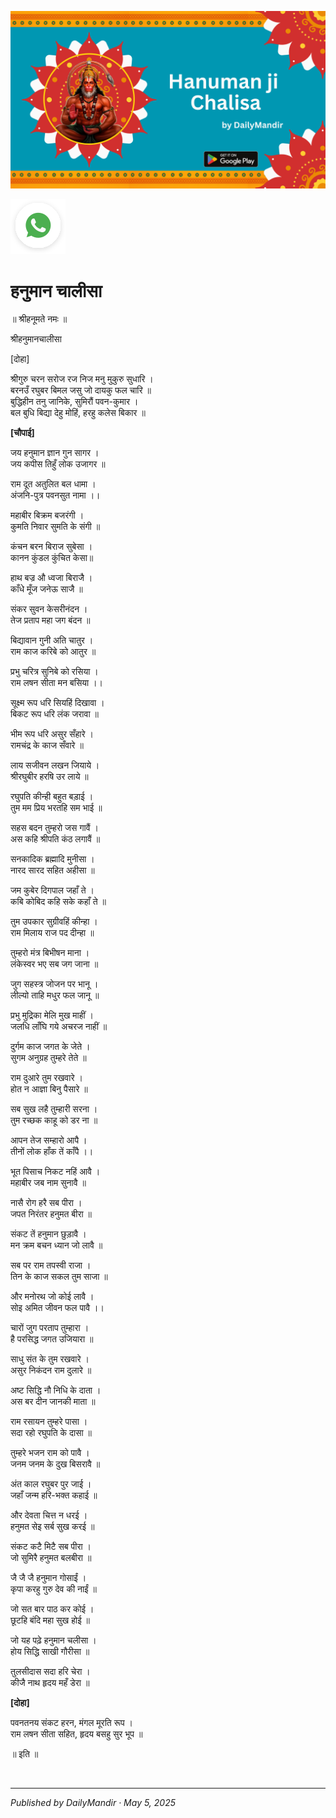 <!-- Banner SVG -->
![Banner](https://raw.githubusercontent.com/anandwana001/content-repo/refs/heads/main/chalisa/hanuman/hanuman_chalisa_banner.png)

<!-- Share & WhatsApp icons as SVG -->
<a href="https://api.whatsapp.com/send?text=Check%20out%20this%20article%20in%20the%20Daily%20Mandir%20app%3A%20https%3A%2F%2Fwww.dailymandir.com%2Farticles%3FcontentUrl%3Dhttps%253A%252F%252Fraw.githubusercontent.com%252Fanandwana001%252Fcontent-repo%252Frefs%252Fheads%252Fmain%252Fchalisa%252Fhanuman%252Fhanuman_chalisa_english.md%26title%3DHanuman%2520Chalisa">
  <img src="https://raw.githubusercontent.com/anandwana001/content-repo/refs/heads/main/assets/ic_wtsapp_share_rounded.svg" alt="WhatsApp"/>
</a>


<br>

# हनुमान चालीसा

॥ श्रीहनूमते नमः ॥ 

श्रीहनुमानचालीसा

[दोहा]

श्रीगुरु चरन सरोज रज निज मनु मुकुरु सुधारि । <br>
बरनउँ रघुबर बिमल जसु जो दायकु फल चारि ॥ <br>
बुद्धिहीन तनु जानिके, सुमिरौं पवन-कुमार । <br>
बल बुधि बिद्या देहु मोहिं, हरहु कलेस बिकार ॥ <br>

**[चौपाई]**

जय हनुमान ज्ञान गुन सागर । <br>
जय कपीस तिहुँ लोक उजागर ॥ <br>

राम दूत अतुलित बल धामा ।<br>
अंजनि-पुत्र पवनसुत नामा ।।<br>

महाबीर बिक्रम बजरंगी ।<br>
कुमति निवार सुमति के संगी ॥ <br>

कंचन बरन बिराज सुबेसा ।<br>
कानन कुंडल कुंचित केसा॥<br>

हाथ बज्र औ ध्वजा बिराजै ।<br>
काँधे मूँज जनेऊ साजै ॥ <br>

संकर सुवन केसरीनंदन ।<br>
तेज प्रताप महा जग बंदन ॥<br>

बिद्यावान गुनी अति चातुर ।<br>
राम काज करिबे को आतुर ॥ <br>

प्रभु चरित्र सुनिबे को रसिया । <br>
राम लषन सीता मन बसिया ।। <br>

सूक्ष्म रूप धरि सियहिं दिखावा ।<br>
बिकट रूप धरि लंक जरावा ॥ <br>

भीम रूप धरि असुर सँहारे ।<br>
रामचंद्र के काज सँवारे ॥<br>

लाय सजीवन लखन जियाये । <br>
श्रीरघुबीर हरषि उर लाये ॥<br>

रघुपति कीन्ही बहुत बड़ाई ।<br>
तुम मम प्रिय भरतहि सम भाई ॥<br>

सहस बदन तुम्हरो जस गावैं ।<br>
अस कहि श्रीपति कंठ लगावैं ॥ <br>

सनकादिक ब्रह्मादि मुनीसा ।<br>
नारद सारद सहित अहीसा ॥<br>

जम कुबेर दिगपाल जहाँ ते । <br>
कबि कोबिद कहि सके कहाँ ते ॥ <br>

तुम उपकार सुग्रीवहिं कीन्हा ।<br>
राम मिलाय राज पद दीन्हा ॥<br>

तुम्हरो मंत्र बिभीषन माना ।<br>
लंकेस्वर भए सब जग जाना ॥ <br>

जुग सहस्त्र जोजन पर भानू ।<br>
लील्यो ताहि मधुर फल जानू ॥ <br>

प्रभु मुद्रिका मेलि मुख माहीं ।<br>
जलधि लाँघि गये अचरज नाहीं ॥ <br>

दुर्गम काज जगत के जेते ।<br>
सुगम अनुग्रह तुम्हरे तेते ॥<br>

राम दुआरे तुम रखवारे ।<br>
होत न आज्ञा बिनु पैसारे ॥ <br>

सब सुख लहै तुम्हारी सरना ।<br>
तुम रच्छक काहू को डर ना ॥<br>

आपन तेज सम्हारो आपै ।<br>
तीनों लोक हाँक तें काँपै ।। <br>

भूत पिसाच निकट नहिं आवै । <br>
महाबीर जब नाम सुनावै ॥ <br>

नासै रोग हरै सब पीरा ।<br>
जपत निरंतर हनुमत बीरा ॥<br>

संकट तें हनुमान छुड़ावै ।<br>
मन क्रम बचन ध्यान जो लावै ॥ <br>

सब पर राम तपस्वी राजा ।<br>
तिन के काज सकल तुम साजा ॥<br>

और मनोरथ जो कोई लावै ।<br>
सोइ अमित जीवन फल पावै ।। <br>

चारों जुग परताप तुम्हारा ।<br>
है परसिद्ध जगत उजियारा ॥<br>

साधु संत के तुम रखवारे ।<br>
असुर निकंदन राम दुलारे ॥ <br>

अष्ट सिद्धि नौ निधि के दाता ।<br>
अस बर दीन जानकी माता ॥<br>

राम रसायन तुम्हरे पासा । <br>
सदा रहो रघुपति के दासा ॥ <br>

तुम्हरे भजन राम को पावै ।<br>
जनम जनम के दुख बिसरावै ॥<br>

अंत काल रघुबर पुर जाई । <br>
जहाँ जन्म हरि-भक्त कहाई ॥ <br>

और देवता चित्त न धरई ।<br>
हनुमत सेइ सर्ब सुख करई ॥<br>

संकट कटै मिटै सब पीरा ।<br>
जो सुमिरै हनुमत बलबीरा ॥<br>

जै जै जै हनुमान गोसाईं । <br>
कृपा करहु गुरु देव की नाईं ॥ <br>

जो सत बार पाठ कर कोई ।<br>
छूटहि बंदि महा सुख होई ॥ <br>

जो यह पढ़े हनुमान चलीसा ।<br>
होय सिद्धि साखी गौरीसा ॥<br>

तुलसीदास सदा हरि चेरा ।<br>
कीजै नाथ हृदय महँ डेरा ॥ <br>

**[दोहा]**

पवनतनय संकट हरन, मंगल मूरति रूप । <br>
राम लषन सीता सहित, हृदय बसहु सुर भूप ॥ <br>

॥ इति ॥

<br>

---

*Published by DailyMandir · May 5, 2025*


